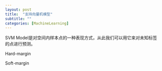 ```yaml
---
layout: post
title:  "支持向量机模型"
subtitle: ""
categories: [MachineLearning]
---
```


SVM Model是对空间内样本点的一种表现方式，从此我们可以用它来对未知标签的点进行预测。


Hard-margin


Soft-margin
